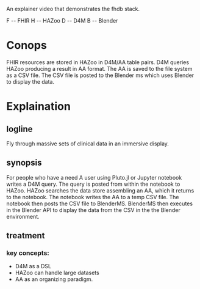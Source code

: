 An explainer video that demonstrates the fhdb stack.

F -- FHIR
H -- HAZoo
D -- D4M
B -- Blender

# Conops
FHIR resources are stored in HAZoo in D4M/AA table pairs.
D4M queries HAZoo producing a result in AA format.
The AA is saved to the file system as a CSV file.
The CSV file is posted to the Blender ms which uses Blender to display the data.

# Explaination

## logline
Fly through massive sets of clinical data in an immersive display.

## synopsis
For people who have a need
A user using Pluto.jl or Jupyter notebook writes a D4M query.  The query is posted from within the notebook to HAZoo.  HAZoo searches the data store assembling an AA, which it returns to the notebook.  The notebook writes the AA to  a temp CSV file.  The notebook then posts the CSV file to BlenderMS.  BlenderMS then executes in the Blender API to display the data from the CSV in the the Blender environment.

## treatment


### key concepts:
- D4M as a DSL
- HAZoo can handle large datasets
- AA as an organizing paradigm. 